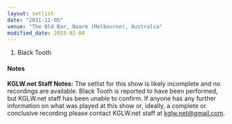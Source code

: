 ```yaml
---
layout: setlist
date: "2011-12-05"
venue: "The Old Bar, Naarm (Melbourne), Australia"
modified_date: 2023-02-04
---
```


 1. Black Tooth

#### Notes

**KGLW.net Staff Notes:** The setlist for this show is likely incomplete and no recordings are available. Black Tooth is reported to have been performed, but KGLW.net staff has been unable to confirm. If anyone has any further information on what was played at this show or, ideally, a complete or conclusive recording please contact KGLW.net staff at kglw.net@gmail.com.


